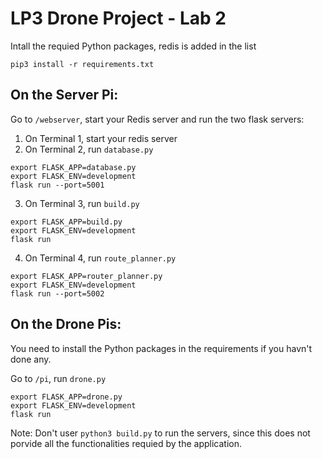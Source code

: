# LP3 Drone Project - Lab 2
Intall the requied Python packages, redis is added in the list
```
pip3 install -r requirements.txt
```

## On the Server Pi:
Go to `/webserver`, start your Redis server and run the two flask servers:
1. On Terminal 1, start your redis server
2. On Terminal 2, run `database.py`
```
export FLASK_APP=database.py
export FLASK_ENV=development
flask run --port=5001
```
3. On Terminal 3, run `build.py`
```
export FLASK_APP=build.py
export FLASK_ENV=development
flask run
```
4. On Terminal 4, run `route_planner.py`
```
export FLASK_APP=router_planner.py
export FLASK_ENV=development
flask run --port=5002
```

## On the Drone Pis:
You need to install the Python packages in the requirements if you havn't done any. 

Go to `/pi`, run `drone.py`
```
export FLASK_APP=drone.py
export FLASK_ENV=development
flask run
```

Note: Don't user `python3 build.py` to run the servers, since this does not porvide all the functionalities requied by the application.


